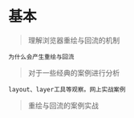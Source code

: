 # 基本

> 理解浏览器重绘与回流的机制
    
    为什么会产生重绘与回流

> 对于一些经典的案例进行分析

    layout、layer工具等观察。网上实战案例

> 重绘与回流的案例实战
